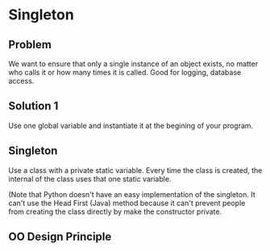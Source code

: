 # Singleton

## Problem

We want to ensure that only a single instance of an object exists, no matter who calls it or how many times it is called. Good for logging, database access.

## Solution 1

Use one global variable and instantiate it at the begining of your program.

## Singleton

Use a class with a private static variable. Every time the class is created, the internal of the class uses that one static variable.

(Note that Python doesn't have an easy implementation of the singleton. It can't use the Head First (Java) method because it can't prevent people from creating the class directly by make the constructor private.

## OO Design Principle


